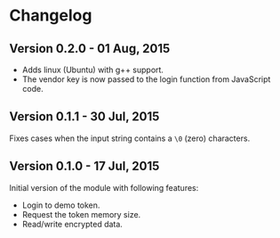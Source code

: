 Changelog
=========

## Version 0.2.0 - 01 Aug, 2015

  - Adds linux (Ubuntu) with g++ support.
  - The vendor key is now passed to the login function from JavaScript code.

## Version 0.1.1 - 30 Jul, 2015

Fixes cases when the input string contains a `\0` (zero) characters.

## Version 0.1.0 - 17 Jul, 2015

Initial version of the module with following features:

  - Login to demo token.
  - Request the token memory size.
  - Read/write encrypted data.
